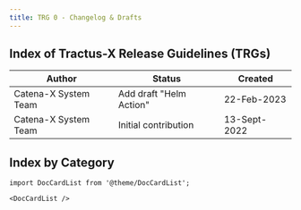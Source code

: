 ```yaml
---
title: TRG 0 - Changelog & Drafts
---
```


## Index of Tractus-X Release Guidelines (TRGs)

| Author               | Status                  | Created      |
|----------------------|-------------------------|--------------|
| Catena-X System Team | Add draft "Helm Action" | 22-Feb-2023  |
| Catena-X System Team | Initial contribution    | 13-Sept-2022 |

## Index by Category

```mdx-code-block
import DocCardList from '@theme/DocCardList';

<DocCardList />
```
